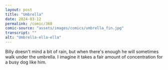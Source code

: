 ```yaml
---
layout: post
title: "Umbrella"
date: 2024-03-12
permalink: /comic/360
comic-source: "assets/images/comics/umbrella_fin.jpg"
transcript: ""
alt: "Umbrella-ella-ella"
---
```

Billy doesn't mind a bit of rain, but when there's enough he will sometimes walk under the umbrella. 
I imagine it takes a fair amount of concentration for a busy dog like him.
